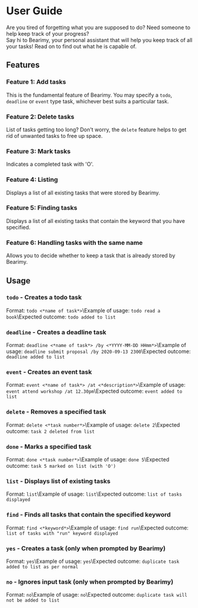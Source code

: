 # User Guide

Are you tired of forgetting what you are supposed to do? Need someone to help keep track of your progress?\
Say hi to Bearimy, your personal assistant that will help you keep track of all your tasks! Read on to find out what he is capable of.

## **Features** 

### Feature 1: Add tasks
This is the fundamental feature of Bearimy. You may specify a `todo`, `deadline` or `event` type task, whichever best suits a particular task.

### Feature 2: Delete tasks
List of tasks getting too long? Don't worry, the `delete` feature helps to get rid of unwanted tasks to free up space.

### Feature 3: Mark tasks
Indicates a completed task with 'O'.

### Feature 4: Listing
Displays a list of all existing tasks that were stored by Bearimy.

### Feature 5: Finding tasks
Displays a list of all existing tasks that contain the keyword that you have specified.

### Feature 6: Handling tasks with the same name
Allows you to decide whether to keep a task that is already stored by Bearimy.

## Usage

### `todo` - Creates a todo task
Format: `todo <*name of task*>`\Example of usage: `todo read a book`\Expected outcome: `todo added to list`

### `deadline` - Creates a deadline task
Format: `deadline <*name of task*> /by <*YYYY-MM-DD HHmm*>`\Example of usage: `deadline submit proposal /by 2020-09-13 2300`\Expected outcome: `deadline added to list`

### `event` - Creates an event task
Format: `event <*name of task*> /at <*description*>`\Example of usage: `event attend workshop /at 12.30pm`\Expected outcome: `event added to list`

### `delete` - Removes a specified task
Format: `delete <*task number*>`\Example of usage: `delete 2`\Expected outcome: `task 2 deleted from list`

### `done` - Marks a specified task
Format: `done <*task number*>`\Example of usage: `done 5`\Expected outcome: `task 5 marked on list (with 'O')`

### `list` - Displays list of existing tasks
Format: `list`\Example of usage: `list`\Expected outcome: `list of tasks displayed`

### `find` - Finds all tasks that contain the specified keyword
Format: `find <*keyword*>`\Example of usage: `find run`\Expected outcome: `list of tasks with "run" keyword displayed`

### `yes` - Creates a task (only when prompted by Bearimy)
Format: `yes`\Example of usage: `yes`\Expected outcome: `duplicate task added to list as per normal`

### `no` - Ignores input task (only when prompted by Bearimy)
Format: `no`\Example of usage: `no`\Expected outcome: `duplicate task will not be added to list`